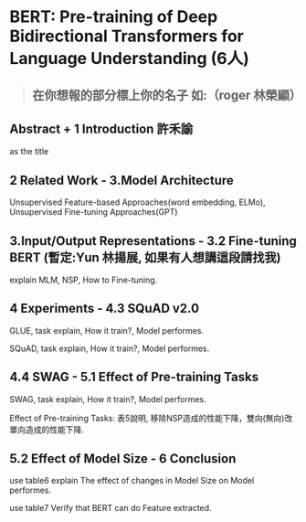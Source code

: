  # BERT: Pre-training of Deep Bidirectional Transformers for Language Understanding (6人)

> ## 在你想報的部分標上你的名子 如:（roger 林榮顯）

## Abstract + 1 Introduction 許禾諭

as the title

## 2 Related Work - 3.Model Architecture

Unsupervised Feature-based Approaches(word embedding, ELMo), Unsupervised Fine-tuning Approaches(GPT)

## 3.Input/Output Representations - 3.2 Fine-tuning BERT (暫定:Yun 林揚展, 如果有人想講這段請找我)

explain MLM, NSP, How to Fine-tuning.

## 4 Experiments - 4.3 SQuAD v2.0 

GLUE, task explain, How it train?, Model performes.

SQuAD, task explain, How it train?, Model performes.

## 4.4 SWAG - 5.1 Effect of Pre-training Tasks 

SWAG, task explain, How it train?, Model performes.

Effect of Pre-training Tasks: 表5說明, 移除NSP造成的性能下降，雙向(無向)改單向造成的性能下降.

## 5.2 Effect of Model Size - 6 Conclusion

use table6 explain The effect of changes in Model Size on Model performes.

use table7 Verify that BERT can do Feature extracted.

